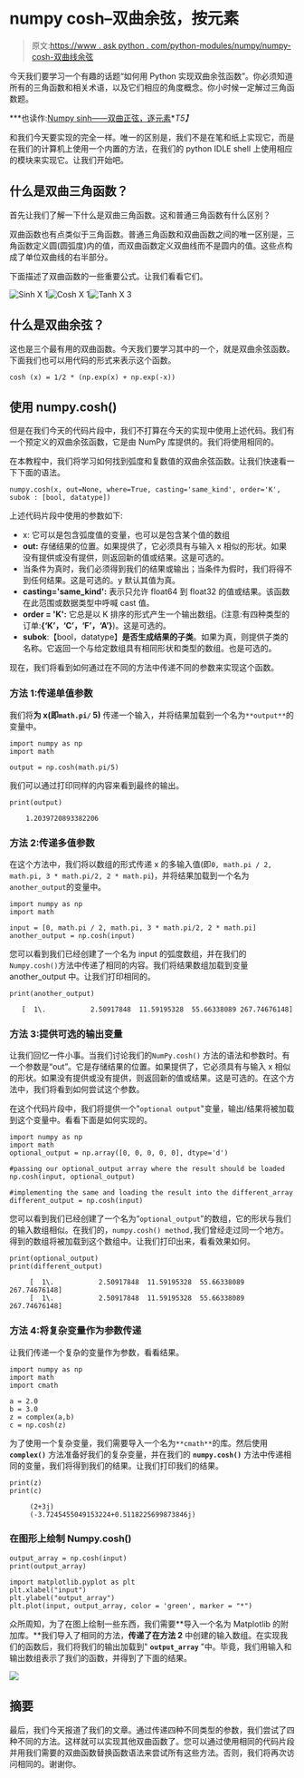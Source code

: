# numpy cosh–双曲余弦，按元素

> 原文:[https://www . ask python . com/python-modules/numpy/numpy-cosh-双曲线余弦](https://www.askpython.com/python-modules/numpy/numpy-cosh-hyperbolic-cosine)

今天我们要学习一个有趣的话题“如何用 Python 实现双曲余弦函数”。你必须知道所有的三角函数和相关术语，以及它们相应的角度概念。你小时候一定解过三角函数题。

***也读作:[Numpy sinh——双曲正弦，逐元素](https://www.askpython.com/python-modules/numpy/numpy-sinh-hyperbolic-sine)**T5】*

和我们今天要实现的完全一样。唯一的区别是，我们不是在笔和纸上实现它，而是在我们的计算机上使用一个内置的方法，在我们的 python IDLE shell 上使用相应的模块来实现它。让我们开始吧。

## 什么是双曲三角函数？

首先让我们了解一下什么是双曲三角函数。这和普通三角函数有什么区别？

双曲函数也有点类似于三角函数。普通三角函数和双曲函数之间的唯一区别是，三角函数定义圆(圆弧度)内的值，而双曲函数定义双曲线而不是圆内的值。这些点构成了单位双曲线的右半部分。

下面描述了双曲函数的一些重要公式。让我们看看它们。

![Sinh X 1](../Images/4f9341132565b171f1ad2000425466cc.png)![Cosh X 1](../Images/148654c62cd458b02397e408c2e19265.png)![Tanh X 3](../Images/1488a79fde3c0e15e0090b60a2f2f82e.png)

## 什么是双曲余弦？

这也是三个最有用的双曲函数。今天我们要学习其中的一个，就是双曲余弦函数。下面我们也可以用代码的形式来表示这个函数。

```
cosh (x) = 1/2 * (np.exp(x) + np.exp(-x))

```

## 使用 numpy.cosh()

但是在我们今天的代码片段中，我们不打算在今天的实现中使用上述代码。我们有一个预定义的双曲余弦函数，它是由 NumPy 库提供的。我们将使用相同的。

在本教程中，我们将学习如何找到弧度和复数值的双曲余弦函数。让我们快速看一下下面的语法。

```
numpy.cosh(x, out=None, where=True, casting='same_kind', order='K', subok : [bool, datatype])

```

上述代码片段中使用的参数如下:

*   x: 它可以是包含弧度值的变量，也可以是包含某个值的数组
*   **out:** 存储结果的位置。如果提供了，它必须具有与输入 x 相似的形状。如果没有提供或没有提供，则返回新的值或结果。这是可选的。
*   当条件为真时，我们必须得到我们的结果或输出；当条件为假时，我们将得不到任何结果。这是可选的。y 默认其值为真。
*   **casting='same_kind':** 表示只允许 float64 到 float32 的值或结果。该函数在此范围或数据类型中呼喊 cast 值。
*   **order = 'K':** 它总是以 K 排序的形式产生一个输出数组。(注意:有四种类型的订单:**{‘K’，‘C’，‘F’，‘A’}**)。这是可选的。
*   **subok**:【bool，datatype】**是否生成结果的子类**。如果为真，则提供子类的名称。它返回一个与给定数组具有相同形状和类型的数组。也是可选的。

现在，我们将看到如何通过在不同的方法中传递不同的参数来实现这个函数。

### 方法 1:传递单值参数

我们将**为 x(即`math.pi/` 5)** 传递一个输入，并将结果加载到一个名为`**output**`的变量中。

```
import numpy as np
import math

output = np.cosh(math.pi/5)

```

我们可以通过打印同样的内容来看到最终的输出。

```
print(output)

    1.2039720893382206

```

### 方法 2:传递多值参数

在这个方法中，我们将以数组的形式传递 x 的多输入值(即`0, math.pi / 2, math.pi, 3 * math.pi/2, 2 * math.pi`)，并将结果加载到一个名为`another_output`的变量中。

```
import numpy as np
import math

input = [0, math.pi / 2, math.pi, 3 * math.pi/2, 2 * math.pi]  
another_output = np.cosh(input)

```

您可以看到我们已经创建了一个名为 input 的弧度数组，并在我们的`Numpy.cosh()`方法中传递了相同的内容。我们将结果数组加载到变量 another_output 中。让我们打印相同的。

```
print(another_output)

   [  1\.           2.50917848  11.59195328  55.66338089 267.74676148]

```

### 方法 3:提供可选的输出变量

让我们回忆一件小事。当我们讨论我们的`NumPy.cosh()` 方法的语法和参数时。有一个参数是“out”。它是存储结果的位置。如果提供了，它必须具有与输入 x 相似的形状。如果没有提供或没有提供，则返回新的值或结果。这是可选的。在这个方法中，我们将看到如何尝试这个参数。

在这个代码片段中，我们将提供一个"`optional output`"变量，输出/结果将被加载到这个变量中。看看下面是如何实现的。

```
import numpy as np
import math
optional_output = np.array([0, 0, 0, 0, 0], dtype='d')

#passing our optional_output array where the result should be loaded
np.cosh(input, optional_output)

#implementing the same and loading the result into the different_array
different_output = np.cosh(input)

```

您可以看到我们已经创建了一个名为“`optional_output`”的数组，它的形状与我们的输入数组相似。在我们的，`numpy.cosh() method,`我们曾经走过同一个地方。得到的数组将被加载到这个数组中。让我们打印出来，看看效果如何。

```
print(optional_output)
print(different_output)

     [  1\.           2.50917848  11.59195328  55.66338089 267.74676148]
     [  1\.           2.50917848  11.59195328  55.66338089 267.74676148]

```

### 方法 4:将复杂变量作为参数传递

让我们传递一个复杂的变量作为参数，看看结果。

```
import numpy as np
import math
import cmath

a = 2.0
b = 3.0
z = complex(a,b)
c = np.cosh(z)

```

为了使用一个复杂变量，我们需要导入一个名为`**cmath**`的库。然后使用 **`complex()`** 方法准备好我们的复杂变量，并在我们的 **`numpy.cosh()`** 方法中传递相同的变量，我们将得到我们的结果。让我们打印我们的结果。

```
print(z)
print(c)

     (2+3j)
     (-3.7245455049153224+0.5118225699873846j)

```

### 在图形上绘制 Numpy.cosh()

```
output_array = np.cosh(input)
print(output_array)

import matplotlib.pyplot as plt
plt.xlabel("input")
plt.ylabel("output_array")
plt.plot(input, output_array, color = 'green', marker = "*")

```

众所周知，为了在图上绘制一些东西，我们需要**导入一个名为 Matplotlib 的附加库。**我们导入了相同的方法，**传递了在方法 2** 中创建的输入数组。在实现我们的函数后，我们将我们的输出加载到" **`output_array`** "中。毕竟，我们用输入和输出数组表示了我们的函数，并得到了下面的结果。

![](../Images/ca81986ffbd853eb04dd889ef5b57bb5.png)

## 摘要

最后，我们今天报道了我们的文章。通过传递四种不同类型的参数，我们尝试了四种不同的方法。这样就可以实现其他双曲函数了。您可以通过使用相同的代码片段并用我们需要的双曲函数替换函数语法来尝试所有这些方法。否则，我们将再次访问相同的。谢谢你。
